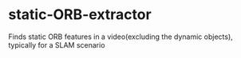 # static-ORB-extractor
Finds static ORB features in a video(excluding the dynamic objects), typically for a SLAM scenario
